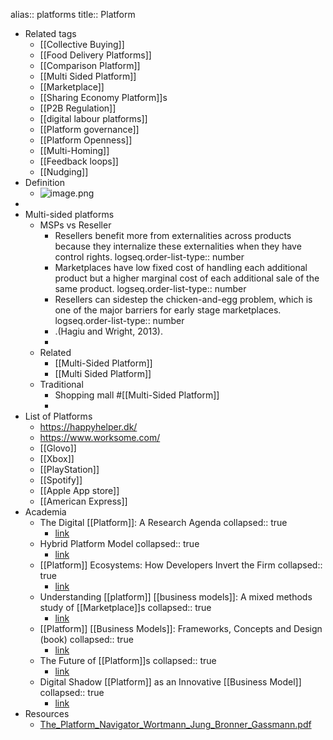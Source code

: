 alias:: platforms
title:: Platform

- Related tags
	- [[Collective Buying]]
	- [[Food Delivery Platforms]]
	- [[Comparison Platform]]
	- [[Multi Sided Platform]]
	- [[Marketplace]]
	- [[Sharing Economy Platform]]s
	- [[P2B Regulation]]
	- [[digital labour platforms]]
	- [[Platform governance]]
	- [[Platform Openness]]
	- [[Multi-Homing]]
	- [[Feedback loops]]
	- [[Nudging]]
- Definition
	- ![image.png](../assets/image_1704831682104_0.png)
-
- Multi-sided platforms
	- MSPs vs Reseller
		- Resellers benefit more from externalities across products because they internalize these externalities when they have control rights.
		  logseq.order-list-type:: number
		- Marketplaces have low fixed cost of handling each additional product but a higher marginal cost of each additional sale of the same product.
		  logseq.order-list-type:: number
		- Resellers can sidestep the chicken-and-egg problem, which is one of the major barriers for early stage marketplaces.
		  logseq.order-list-type:: number
		- .(Hagiu and Wright, 2013).
		-
	- Related
		- [[Multi-Sided Platform]]
		- [[Multi Sided Platform]]
	- Traditional
		- Shopping mall #[[Multi-Sided Platform]]
		-
- List of Platforms
	- https://happyhelper.dk/
	- https://www.worksome.com/
	- [[Glovo]]
	- [[Xbox]]
	- [[PlayStation]]
	- [[Spotify]]
	- [[Apple App store]]
	- [[American Express]]
- Academia
	- The Digital [[Platform]]: A Research Agenda
	  collapsed:: true
		- [link](https://journals.sagepub.com/doi/abs/10.1057/s41265-016-0033-3)
	- Hybrid Platform Model
	  collapsed:: true
		- [link](https://papers.ssrn.com/sol3/papers.cfm?abstract_id=3886686)
	- [[Platform]] Ecosystems: How Developers Invert the Firm
	  collapsed:: true
		- [link](https://www.jstor.org/stable/26629646?casa_token=9zaFJ93_Qh0AAAAA%3Ano2we7VcsRDe38ds6BSAlXVBX5faRCw-hrIXe3nT-BekHR6BUVB70cv0TpAis9DCBUeSsVSvHx6qLPDSj6l_PzIP0xCiwkG5c-soXb80ZFr1Hr9CtIAY)
	- Understanding [[platform]] [[business models]]: A mixed methods study of [[Marketplace]]s
	  collapsed:: true
		- [link](https://www.sciencedirect.com/science/article/pii/S0263237317300853?casa_token=6EiDvQQwe4wAAAAA:ANKnbwEKKmknMpw-eUFx3dK0-nb-vxnyy5s1N43-Xt3fV7u3sDDRYPkPf4itvhtvIM5NzPT3M4E)
	- [[Platform]] [[Business Models]]: Frameworks, Concepts and Design (book)
	  collapsed:: true
		- [link](https://link.springer.com/content/pdf/10.1007/978-981-16-2838-2.pdf)
	- The Future of [[Platform]]s
	  collapsed:: true
		- [link](https://moodle2.units.it/pluginfile.php/572624/mod_resource/content/1/RD_1.pdf)
	- Digital Shadow [[Platform]] as an Innovative [[Business Model]]
	  collapsed:: true
		- [link](https://www.sciencedirect.com/science/article/pii/S2212827119302513)
- Resources
	- [The_Platform_Navigator_Wortmann_Jung_Bronner_Gassmann.pdf](../assets/The_Platform_Navigator_Wortmann_Jung_Bronner_Gassmann_1703009657718_0.pdf)